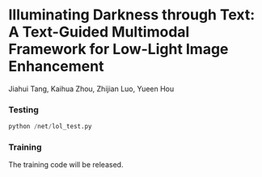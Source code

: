 # Illuminating Darkness through Text: A Text-Guided Multimodal Framework for Low-Light Image Enhancement

 Jiahui Tang, Kaihua Zhou, Zhijian Luo, Yueen Hou

### Testing

```python
python /net/lol_test.py
```

### Training

The training code will be released.


